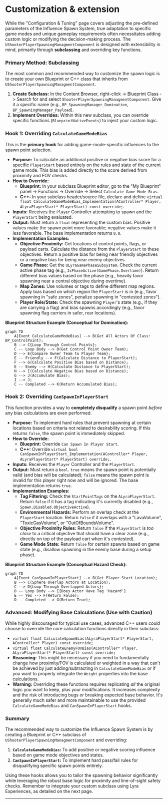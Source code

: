 # Customization & extension

While the "Configuration & Tuning" page covers adjusting the pre-defined parameters of the Influence Spawn System, true adaptation to specific game modes and unique gameplay requirements often necessitates adding custom logic or modifying the decision-making process. The `UShooterPlayerSpawningManagmentComponent` is designed with extensibility in mind, primarily through **subclassing** and overriding key functions.

### Primary Method: Subclassing

The most common and recommended way to customize the spawn logic is to create your own Blueprint or C++ class that inherits from `UShooterPlayerSpawningManagmentComponent`.

1. **Create Subclass:** In the Content Browser, right-click -> Blueprint Class -> Search for and select `ShooterPlayerSpawningManagmentComponent`. Give it a specific name (e.g., `BP_SpawningManager_Domination`, `BP_SpawningManager_Payload`).
2. **Implement Overrides:** Within this new subclass, you can override specific functions (`BlueprintNativeEvents`) to inject your custom logic.

### Hook 1: Overriding `CalculateGameModeBias`

This is the **primary hook** for adding game-mode-specific influences to the spawn point selection.

* **Purpose:** To calculate an additional positive or negative bias score for a specific `PlayerStart` based entirely on the rules and state of the current game mode. This bias is added directly to the score derived from proximity and FOV checks.
* **How to Override:**
  * **Blueprint:** In your subclass Blueprint editor, go to the "My Blueprint" panel -> Functions -> Override -> Select `Calculate Game Mode Bias`.
  * **C++:** In your subclass header/source file, declare and define `virtual float CalculateGameModeBias_Implementation(AController* Player, ALyraPlayerStart* PlayerStart) const override;`.
* **Inputs:** Receives the `Player` Controller attempting to spawn and the `PlayerStart` being evaluated.
* **Output:** Must return a `float` representing the custom bias. Positive values make the spawn point more favorable; negative values make it less favorable. The base implementation returns `0.0`.
* **Implementation Examples:**
  * **Objective Proximity:** Get locations of control points, flags, or payload carts. Calculate the distance from the `PlayerStart` to these objectives. Return a positive bias for being near friendly objectives or a negative bias for being near enemy objectives.
  * **Game Phase:** Get the `ULyraGamePhaseSubsystem`. Check the current active phase tag (e.g., `IsPhaseActive(GamePhase.Overtime)`). Return different bias values based on the phase (e.g., heavily favor spawning near a central objective during overtime).
  * **Map Zones:** Use volumes or tags to define different map regions. Apply bias based on which region the `PlayerStart` is in (e.g., favor spawning in "safe zones", penalize spawning in "contested zones").
  * **Player Role/State:** Check the spawning `Player`'s state (e.g., if they are carrying a flag) and bias spawns accordingly (e.g., favor spawning flag carriers in safer, rear locations).

**Blueprint Structure Example (Conceptual for Domination):**

```mermaid
graph TD
    A[Event CalculateGameModeBias] --> B(Get All Actors Of Class: BP_ControlPoint);
    B --> C{Loop Through Control Points};
    C -- Loop Body --> D(Get Control Point Owner Team);
    D --> E{Compare Owner Team to Player Team};
    E -- Friendly --> F(Calculate Distance to PlayerStart);
    F --> G(Calculate Positive Bias based on Distance);
    E -- Enemy --> H(Calculate Distance to PlayerStart);
    H --> I(Calculate Negative Bias based on Distance);
    G --> J(Accumulate Bias);
    I --> J;
    C -- Completed --> K(Return Accumulated Bias);
```

### Hook 2: Overriding `CanSpawnInPlayerStart`

This function provides a way to **completely disqualify** a spawn point _before_ any bias calculations are even performed.

* **Purpose:** To implement hard rules that prevent spawning at certain locations based on criteria not related to desirability scoring. If this returns `false`, the spawn point is immediately skipped.
* **How to Override:**
  * **Blueprint:** Override `Can Spawn In Player Start`.
  * **C++:** Override `virtual bool CanSpawnInPlayerStart_Implementation(AController* Player, ALyraPlayerStart* PlayerStart) override;`.
* **Inputs:** Receives the `Player` Controller and the `PlayerStart`.
* **Output:** Must return a `bool`. `true` means the spawn point is potentially valid (and bias will be calculated); `false` means the spawn point is invalid for this player right now and will be ignored. The base implementation returns `true`.
* **Implementation Examples:**
  * **Tag Filtering:** Check the `StartPointTags` on the `ALyraPlayerStart`. Return `false` if it has a tag indicating it's currently disabled (e.g., `Spawn.Disabled.ObjectiveActive`).
  * **Environmental Hazards:** Perform an overlap check at the `PlayerStart` location. Return `false` if it overlaps with a "LavaVolume", "ToxicGasVolume", or "OutOfBoundsVolume".
  * **Objective Proximity Rules:** Return `false` if the `PlayerStart` is _too close_ to a critical objective that should have a clear zone (e.g., directly on top of the payload cart when it's contested).
  * **Game Mode State:** Return `false` for certain spawns based on game state (e.g., disallow spawning in the enemy base during a setup phase).

**Blueprint Structure Example (Conceptual Hazard Check):**

```mermaid
graph TD
    A[Event CanSpawnInPlayerStart] --> B(Get Player Start Location);
    B --> C(Sphere Overlap Actors at Location);
    C --> D{Loop Through Overlapped Actors};
    D -- Loop Body --> E{Does Actor Have Tag 'Hazard'}
    E -- Yes --> F(Return False);
    D -- Completed --> G(Return True);
```

### Advanced: Modifying Base Calculations (Use with Caution)

While highly discouraged for typical use cases, advanced C++ users _could_ choose to override the core calculation functions directly in their subclass:

* `virtual float CalculateSpawnBias(ALyraPlayerStart* PlayerStart, AController* Player) const override;`
* `virtual float CalculateEnemyFOVBias(AController* Player, ALyraPlayerStart* PlayerStart) const override;`
* **Reasoning:** This might be necessary if you need to fundamentally change how proximity/FOV is calculated or weighted in a way that can't be achieved by just adding/subtracting in `CalculateGameModeBias` or if you want to properly integrate the `Weight` properties into the base calculations.
* **Warning:** Overriding these functions requires replicating _all_ the original logic you want to keep, plus your modifications. It increases complexity and the risk of introducing bugs or breaking expected base behavior. It's generally much safer and more maintainable to use the provided `CalculateGameModeBias` and `CanSpawnInPlayerStart` hooks.

### Summary

The recommended way to customize the Influence Spawn System is by creating a Blueprint or C++ subclass of `UShooterPlayerSpawningManagmentComponent` and overriding:

1. **`CalculateGameModeBias`:** To add positive or negative scoring influence based on game mode objectives and states.
2. **`CanSpawnInPlayerStart`:** To implement hard pass/fail rules for disqualifying specific spawn points entirely.

Using these hooks allows you to tailor the spawning behavior significantly while leveraging the robust base logic for proximity and line-of-sight safety checks. Remember to integrate your custom subclass using Lyra Experiences, as detailed on the next page.

***
